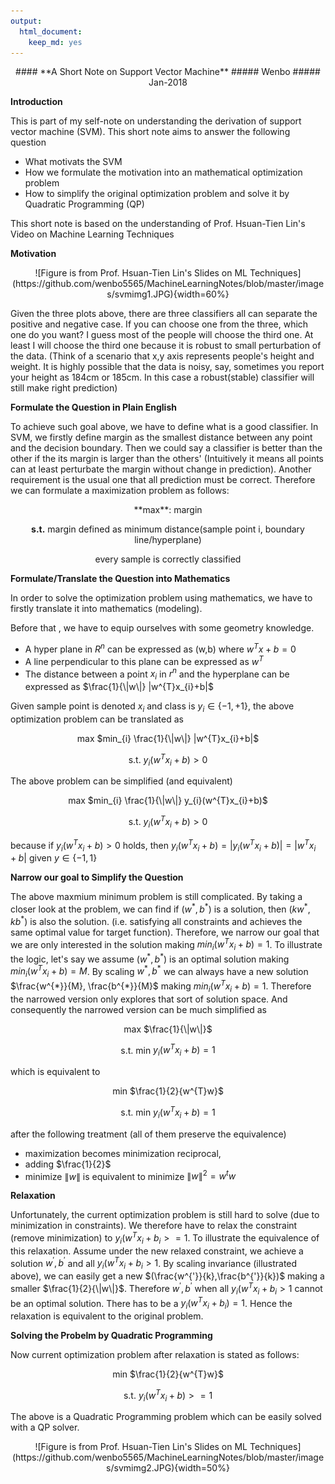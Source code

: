 ```yaml
---
output: 
  html_document: 
    keep_md: yes
---
```

<center>
#### **A Short Note on Support Vector Machine**
##### Wenbo 
##### Jan-2018
</center>




**Introduction**

This is part of my self-note on understanding the derivation of support vector machine (SVM). This short note aims to answer the following question

* What motivats the SVM
* How we formulate the motivation into an mathematical optimization problem
* How to simplify the original optimization problem and solve it by Quadratic Programming (QP)

This short note is based on the understanding of Prof. Hsuan-Tien Lin's Video on Machine Learning Techniques

**Motivation**


<center>
![Figure is from Prof. Hsuan-Tien Lin's Slides on ML Techniques](https://github.com/wenbo5565/MachineLearningNotes/blob/master/images/svmimg1.JPG){width=60%}

</center>


Given the three plots above, there are three classifiers all can separate the positive and negative case. If you can choose one from the three, which one do you want? I guess most of the people will choose the third one. At least I will choose the third one because it is robust to small perturbation of the data. (Think of a scenario that x,y axis represents people's height and weight. It is highly possible that the data is noisy, say, sometimes you report your height as 184cm or 185cm. In this case a robust(stable) classifier will still make right prediction)

**Formulate the Question in Plain English**

To achieve such goal above, we have to define what is a good classifier. In SVM, we firstly define margin as the smallest distance between any point and the decision boundary. Then we could say a classifier is better than the other if the its margin is larger than the others' (Intuitively it means all points can at least perturbate the margin without change in prediction). Another requirement is the usual one that all prediction must be correct. Therefore we can formulate a maximization problem as follows:

<center>
**max**: margin

**s.t.** margin defined as minimum distance(sample point i, boundary line/hyperplane)

every sample is correctly classified
</center>

**Formulate/Translate the Question into Mathematics**

In order to solve the optimization problem using mathematics, we have to firstly translate it into mathematics (modeling).

Before that , we have to equip ourselves with some geometry knowledge.


* A hyper plane in $R^{n}$ can be expressed as (w,b) where $w^{T}x+b = 0$
* A line perpendicular to this plane can be expressed as $w^{T}$
* The distance between a point $x_{i}$ in $r^{n}$ and the hyperplane can be expressed as $\frac{1}{\|w\|} |w^{T}x_{i}+b|$


Given sample point is denoted $x_{i}$ and class is $y_{i} \in \{-1,+1\}$, the above optimization problem can be translated as

<center>
max $min_{i} \frac{1}{\|w\|} |w^{T}x_{i}+b|$

s.t. $y_{i}(w^{T}x_{i}+b)>0$
</center>

The above problem can be simplified (and equivalent)

<center>
max $min_{i} \frac{1}{\|w\|} y_{i}(w^{T}x_{i}+b)$

s.t. $y_{i}(w^{T}x_{i}+b)>0$
</center>

because if $y_{i}(w^{T}x_{i}+b)>0$ holds, then $y_{i}(w^{T}x_{i}+b)=|y_{i}(w^{T}x_{i}+b)|=|w^{T}x_{i}+b|$ given $y \in \{-1,1\}$

**Narrow our goal to Simplify the Question**

The above maxmium minimum problem is still complicated. By taking a closer look at the problem, we can find if ($w^{*},b^{*}$) is a solution, then ($kw^{*},kb^{*}$) is also the solution. (i.e. satisfying all constraints and achieves the same optimal value for target function). Therefore, we narrow our goal that we are only interested in the solution making $min_{i} (w^{T}x_{i}+b)=1$. To illustrate the logic, let's say we assume ($w^{*},b^{*}$) is an optimal solution making $min_{i} (w^{T}x_{i}+b)=M$. By scaling $w^{*},b^{*}$ we can always have a new solution $\frac{w^{*}}{M}, \frac{b^{*}}{M}$ making $min_{i} (w^{T}x_{i}+b)=1$. Therefore the narrowed version only explores that sort of solution space. And consequently the narrowed version can be much simplified as

<center>

max $\frac{1}{\|w\|}$

s.t. min $y_{i}(w^{T}x_{i}+b)=1$
</center>

which is equivalent to 

<center>

min $\frac{1}{2}{w^{T}w}$

s.t. min $y_{i}(w^{T}x_{i}+b)=1$
</center>

after the following treatment (all of them preserve the equivalence)

* maximization becomes minimization reciprocal, 
* adding $\frac{1}{2}$
* minimize $\|w\|$ is equivalent to minimize $\|w\|^{2}=w^{t}w$

**Relaxation**

Unfortunately, the current optimization problem is still hard to solve (due to minimization in constraints). We therefore have to relax the constraint (remove minimization) to $y_{i}(w^{T}x_{i}+b_{i}>=1$. To illustrate the equivalence of this relaxation. Assume under the new relaxed constraint, we achieve a solution $w^{'},b^{'}$ and all $y_{i}(w^{T}x_{i}+b_{i}>1$. By scaling invariance (illustrated above), we can easily get a new $(\frac{w^{'}}{k},\frac{b^{'}}{k})$ making a smaller $\frac{1}{2}{\|w\|}$. Therefore  $w^{'},b^{'}$ when all $y_{i}(w^{T}x_{i}+b_{i}>1$ cannot be an optimal solution. There has to be a $y_{i}(w^{T}x_{i}+b_{i})=1$. Hence the relaxation is equivalent to the original problem.

**Solving the Probelm by Quadratic Programming**

Now current optimization problem after relaxation is stated as follows:

<center>

min $\frac{1}{2}{w^{T}w}$

s.t. $y_{i}(w^{T}x_{i}+b)>=1$
</center>

The above is a Quadratic Programming problem which can be easily solved with a QP solver.

<center>
![Figure is from Prof. Hsuan-Tien Lin's Slides on ML Techniques](https://github.com/wenbo5565/MachineLearningNotes/blob/master/images/svmimg2.JPG){width=50%}

</center>
